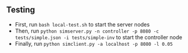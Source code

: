 ## Testing
* First, run  `bash local-test.sh` to start the server nodes
* Then, run `python simserver.py -n controller -p 8080 -c tests/simple.json -i tests/simple-inv` to start the controller node
* Finally, run `python simclient.py -a localhost -p 8080 -l 0.05`
